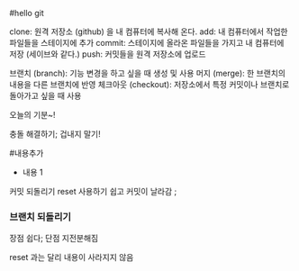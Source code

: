 #hello git

clone: 원격 저장소 (github) 을 내 컴퓨터에 복사해 온다.
add: 내 컴퓨터에서 작업한 파일들을 스테이지에 추가
commit: 스테이지에 올라온 파일들을 가지고 내 컴퓨터에 저장 (세이브와 같다.)
push: 커밋들을 원격 저장소에 업로드

브랜치 (branch): 기능 변경을 하고 싶을 때 생성 및 사용
머지 (merge): 한 브랜치의 내용을 다른 브랜치에 반영
체크아웃 (checkout): 저장소에서 특정 커밋이나 브랜치로 돌아가고 싶을 때 사용

오늘의 기분~!

충돌 해결하기;
겁내지 말기!

#내용추가

- 내용 1

커밋 되돌리기
reset 사용하기
쉽고 커밋이 날라감 ;

### 브랜치 되돌리기

장점 쉽다;
단점 지전분해짐

reset 과는 달리 내용이 사라지지 않음 
